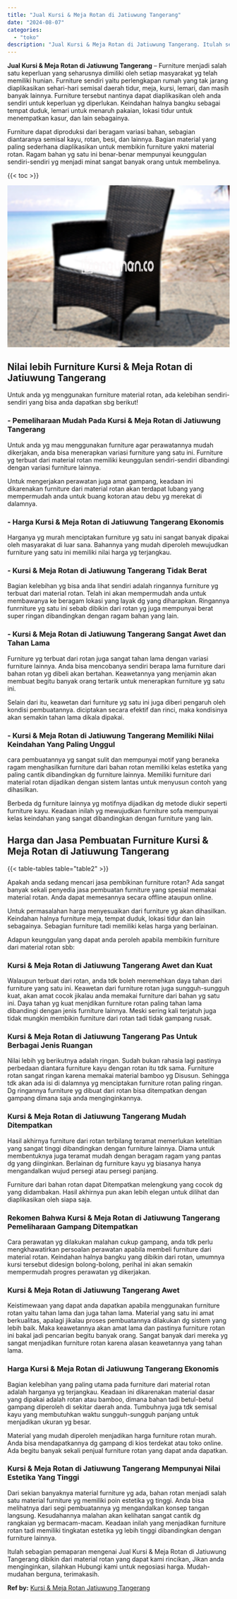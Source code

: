 ```yaml
---
title: "Jual Kursi & Meja Rotan di Jatiuwung Tangerang"
date: "2024-08-07"
categories: 
  - "toko"
description: "Jual Kursi & Meja Rotan di Jatiuwung Tangerang. Itulah sebagian pemaparan mengenai Jual Kursi & Meja Rotan di Jatiuwung Tangerang dibikin dari material rotan..."
---
```


**Jual Kursi & Meja Rotan di Jatiuwung Tangerang** – Furniture menjadi salah satu keperluan yang seharusnya dimiliki oleh setiap masyarakat yg telah memiliki hunian. Furniture sendiri yaitu perlengkapan rumah yang tak jarang diaplikasikan sehari-hari semisal daerah tidur, meja, kursi, lemari, dan masih banyak lainnya. Furniture tersebut nantinya dapat diaplikasikan oleh anda sendiri untuk keperluan yg diperlukan. Keindahan halnya bangku sebagai tempat duduk, lemari untuk menaruh pakaian, lokasi tidur untuk menempatkan kasur, dan lain sebagainya.

Furniture dapat diproduksi dari beragam variasi bahan, sebagian diantaranya semisal kayu, rotan, besi, dan lainnya. Bagian material yang paling sederhana diaplikasikan untuk membikin furniture yakni material rotan. Ragam bahan yg satu ini benar-benar mempunyai keunggulan sendiri-sendiri yg menjadi minat sangat banyak orang untuk membelinya.

{{< toc >}}

![Jual Kursi & Meja Rotan di Jatiuwung Tangerang](/images/kursi-meja-rotan-murah34.png)

## Nilai lebih Furniture Kursi & Meja Rotan di Jatiuwung Tangerang

Untuk anda yg menggunakan furniture material rotan, ada kelebihan sendiri-sendiri yang bisa anda dapatkan sbg berikut!

### \- Pemeliharaan Mudah Pada Kursi & Meja Rotan di Jatiuwung Tangerang

Untuk anda yg mau menggunakan furniture agar perawatannya mudah dikerjakan, anda bisa menerapkan variasi furniture yang satu ini. Furniture yg terbuat dari material rotan memiliki keunggulan sendiri-sendiri dibandingi dengan variasi furniture lainnya.

Untuk mengerjakan perawatan juga amat gampang, keadaan ini dikarenakan furniture dari material rotan akan terdapat lubang yang mempermudah anda untuk buang kotoran atau debu yg merekat di dalamnya.

### \- Harga Kursi & Meja Rotan di Jatiuwung Tangerang Ekonomis

Harganya yg murah menciptakan furniture yg satu ini sangat banyak dipakai oleh masyarakat di luar sana. Bahannya yang mudah diperoleh mewujudkan furniture yang satu ini memiliki nilai harga yg terjangkau.

### \- Kursi & Meja Rotan di Jatiuwung Tangerang Tidak Berat

Bagian kelebihan yg bisa anda lihat sendiri adalah ringannya furniture yg terbuat dari material rotan. Telah ini akan mempermudah anda untuk membawanya ke beragam lokasi yang layak dg yang diharapkan. Ringannya funrniture yg satu ini sebab dibikin dari rotan yg juga mempunyai berat super ringan dibandingkan dengan ragam bahan yang lain.

### \- Kursi & Meja Rotan di Jatiuwung Tangerang Sangat Awet dan Tahan Lama

Furniture yg terbuat dari rotan juga sangat tahan lama dengan variasi furniture lainnya. Anda bisa mencobanya sendiri berapa lama furniture dari bahan rotan yg dibeli akan bertahan. Keawetannya yang menjamin akan membuat begitu banyak orang tertarik untuk menerapkan furniture yg satu ini.

Selain dari itu, keawetan dari furniture yg satu ini juga diberi pengaruh oleh kondisi pembuatannya. diciptakan secara efektif dan rinci, maka kondisinya akan semakin tahan lama dikala dipakai.

### \- Kursi & Meja Rotan di Jatiuwung Tangerang Memiliki Nilai Keindahan Yang Paling Unggul

cara pembuatannya yg sangat sulit dan mempunyai motif yang beraneka ragam menghasilkan furniture dari bahan rotan memiliki kelas estetika yang paling cantik dibandingkan dg furniture lainnya. Memiliki furniture dari material rotan dijadikan dengan sistem lantas untuk menyusun contoh yang dihasilkan.

Berbeda dg furniture lainnya yg motifnya dijadikan dg metode diukir seperti furniture kayu. Keadaan inilah yg mewujudkan furniture sofa mempunyai kelas keindahan yang sangat dibandingkan dengan furniture yang lain.

## Harga dan Jasa Pembuatan Furniture Kursi & Meja Rotan di Jatiuwung Tangerang

{{< table-tables table="table2" >}}

Apakah anda sedang mencari jasa pembikinan furniture rotan? Ada sangat banyak sekali penyedia jasa pembuatan furniture yang spesial memakai material rotan. Anda dapat memesannya secara offline ataupun online.

Untuk permasalahan harga menyesuaikan dari furniture yg akan dihasilkan. Keindahan halnya furniture meja, tempat duduk, lokasi tidur dan lain sebagainya. Sebagian furniture tadi memiliki kelas harga yang berlainan.

Adapun keunggulan yang dapat anda peroleh apabila membikin furniture dari material rotan sbb:

### Kursi & Meja Rotan di Jatiuwung Tangerang Awet dan Kuat

Walaupun terbuat dari rotan, anda tdk boleh meremehkan daya tahan dari furniture yang satu ini. Keawetan dari furniture rotan juga sungguh-sungguh kuat, akan amat cocok jikalau anda memakai furniture dari bahan yg satu ini. Daya tahan yg kuat menjdikan furniture rotan paling tahan lama dibandingi dengan jenis furniture lainnya. Meski sering kali terjatuh juga tidak mungkin membikin furniture dari rotan tadi tidak gampang rusak.

### Kursi & Meja Rotan di Jatiuwung Tangerang Pas Untuk Berbagai Jenis Ruangan

Nilai lebih yg berikutnya adalah ringan. Sudah bukan rahasia lagi pastinya perbedaan diantara furniture kayu dengan rotan itu tdk sama. Furniture rotan sangat ringan karena memakai material bamboo yg Disusun. Sehingga tdk akan ada isi di dalamnya yg menciptakan furniture rotan paling ringan. Dg ringannya furniture yg dibuat dari rotan bisa ditempatkan dengan gampang dimana saja anda menginginkannya.

### Kursi & Meja Rotan di Jatiuwung Tangerang Mudah Ditempatkan

Hasil akhirnya furniture dari rotan terbilang teramat memerlukan ketelitian yang sangat tinggi dibandingkan dengan furniture lainnya. Diama untuk membentuknya juga teramat mudah dengan beragam ragam yang pantas dg yang diinginkan. Berlainan dg furniture kayu yg biasanya hanya mengandalkan wujud persegi atau persegi panjang.

Furniture dari bahan rotan dapat Ditempatkan melengkung yang cocok dg yang didambakan. Hasil akhirnya pun akan lebih elegan untuk dilihat dan diaplikasikan oleh siapa saja.

### Rekomen Bahwa Kursi & Meja Rotan di Jatiuwung Tangerang Pemeliharaan Gampang Ditempatkan

Cara perawatan yg dilakukan malahan cukup gampang, anda tdk perlu mengkhawatirkan persoalan perawatan apabila membeli furniture dari material rotan. Keindahan halnya bangku yang dibikin dari rotan, umumnya kursi tersebut didesign bolong-bolong, perihal ini akan semakin mempermudah progres perawatan yg dikerjakan.

### Kursi & Meja Rotan di Jatiuwung Tangerang Awet

Keistimewaan yang dapat anda dapatkan apabila menggunakan furniture rotan yaitu tahan lama dan juga tahan lama. Material yang satu ini amat berkualitas, apalagi jikalau proses pembuatannya dilakukan dg sistem yang lebih baik. Maka keawetannya akan amat lama dan pastinya furniture rotan ini bakal jadi pencarian begitu banyak orang. Sangat banyak dari mereka yg sangat menjadikan furniture rotan karena alasan keawetannya yang tahan lama.

### Harga Kursi & Meja Rotan di Jatiuwung Tangerang Ekonomis

Bagian kelebihan yang paling utama pada furniture dari material rotan adalah harganya yg terjangkau. Keadaan ini dikarenakan material dasar yang dipakai adalah rotan atau bamboo, dimana bahan tadi betul-betul gampang diperoleh di sekitar daerah anda. Tumbuhnya juga tdk semisal kayu yang membutuhkan waktu sungguh-sungguh panjang untuk menjadikan ukuran yg besar.

Material yang mudah diperoleh menjadikan harga furniture rotan murah. Anda bisa mendapatkannya dg gampang di kios terdekat atau toko online. Ada begitu banyak sekali penjual furniture rotan yang dapat anda dapatkan.

### Kursi & Meja Rotan di Jatiuwung Tangerang Mempunyai Nilai Estetika Yang Tinggi

Dari sekian banyaknya material furniture yg ada, bahan rotan menjadi salah satu material furniture yg memiliki poin estetika yg tinggi. Anda bisa melihatnya dari segi pembuatannya yg mengandalkan konsep tangan langsung. Kesudahannya malahan akan kelihatan sangat cantik dg rangkaian yg bermacam-macam. Keadaan inilah yang menjadikan furniture rotan tadi memiliki tingkatan estetika yg lebih tinggi dibandingkan dengan furniture lainnya.

Itulah sebagian pemaparan mengenai Jual Kursi & Meja Rotan di Jatiuwung Tangerang dibikin dari material rotan yang dapat kami rincikan, Jikan anda menginginkan, silahkan Hubungi kami untuk negosiasi harga. Mudah-mudahan berguna, terimakasih.

**Ref by:** [Kursi & Meja Rotan Jatiuwung Tangerang](https://id.wikipedia.org/wiki/Kursi)
